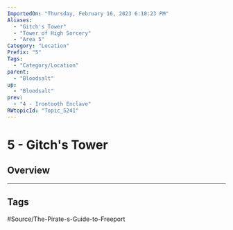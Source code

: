 ```yaml
---
ImportedOn: "Thursday, February 16, 2023 6:10:23 PM"
Aliases:
  - "Gitch's Tower"
  - "Tower of High Sorcery"
  - "Area 5"
Category: "Location"
Prefix: "5"
Tags:
  - "Category/Location"
parent:
  - "Bloodsalt"
up:
  - "Bloodsalt"
prev:
  - "4 - Irontooth Enclave"
RWtopicId: "Topic_5241"
---
```

# 5 - Gitch's Tower
## Overview

---
## Tags
#Source/The-Pirate-s-Guide-to-Freeport

